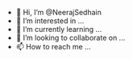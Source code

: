 - 👋 Hi, I’m @NeerajSedhain
- 👀 I’m interested in ...
- 🌱 I’m currently learning ...
- 💞️ I’m looking to collaborate on ...
- 📫 How to reach me ...

<!---
NeerajSedhain/NeerajSedhain is a ✨ special ✨ repository because its `README.md` (this file) appears on your GitHub profile.
You can click the Preview link to take a look at your changes.
--->
